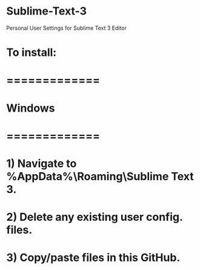 # Sublime-Text-3
Personal User Settings for Sublime Text 3 Editor

# To install:
# =============
# Windows
# =============
# 1) Navigate to %AppData%\Roaming\Sublime Text 3.
# 2) Delete any existing user config. files.
# 3) Copy/paste files in this GitHub.

